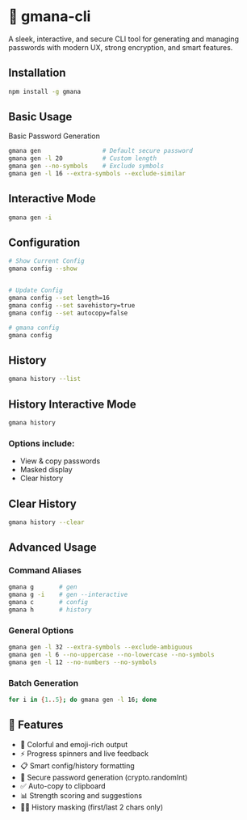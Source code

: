 # 🔐 gmana-cli

A sleek, interactive, and secure CLI tool for generating and managing passwords with modern UX, strong encryption, and smart features.

## Installation

```bash
npm install -g gmana
```

## Basic Usage

Basic Password Generation

```bash
gmana gen                 # Default secure password
gmana gen -l 20           # Custom length
gmana gen --no-symbols    # Exclude symbols
gmana gen -l 16 --extra-symbols --exclude-similar
```

## Interactive Mode

```bash
gmana gen -i
```

## Configuration

```bash
# Show Current Config
gmana config --show


# Update Config
gmana config --set length=16
gmana config --set savehistory=true
gmana config --set autocopy=false

# gmana config
gmana config
```

## History

```bash
gmana history --list
```

## History Interactive Mode

```bash
gmana history
```

### Options include:

- View & copy passwords
- Masked display
- Clear history

## Clear History

```bash
gmana history --clear
```

## Advanced Usage

### Command Aliases

```bash
gmana g       # gen
gmana g -i    # gen --interactive
gmana c       # config
gmana h       # history
```

### General Options

```bash
gmana gen -l 32 --extra-symbols --exclude-ambiguous
gmana gen -l 6 --no-uppercase --no-lowercase --no-symbols
gmana gen -l 12 --no-numbers --no-symbols
```

### Batch Generation

```bash
for i in {1..5}; do gmana gen -l 16; done
```

## 🎨 Features

- 🌈 Colorful and emoji-rich output
- ⚡ Progress spinners and live feedback
- 📋 Smart config/history formatting
- 🔐 Secure password generation (crypto.randomInt)
- ✅ Auto-copy to clipboard
- 📊 Strength scoring and suggestions
- 🕵️‍♂️ History masking (first/last 2 chars only)
